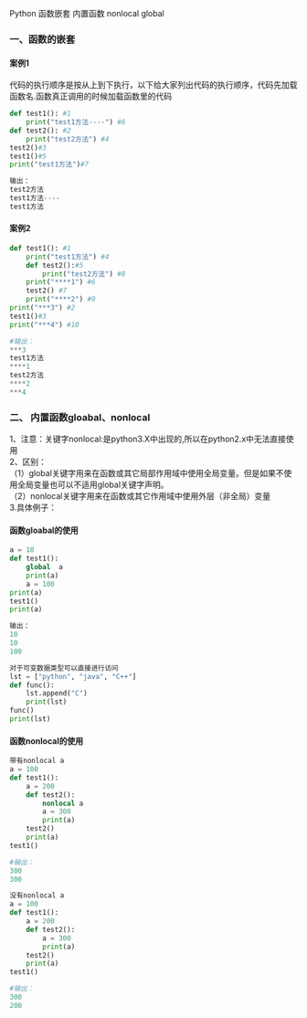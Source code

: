 Python 函数嵌套 内置函数 nonlocal global
<a name="IEzRt"></a>
### 一、函数的嵌套
<a name="OqHbp"></a>
#### 案例1
代码的执行顺序是按从上到下执行，以下给大家列出代码的执行顺序，代码先加载函数名.函数真正调用的时候加载函数里的代码
```python
def test1(): #1
    print("test1方法----") #6
def test2(): #2
    print("test2方法") #4
test2()#3
test1()#5
print("test1方法")#7

输出：
test2方法
test1方法----
test1方法
```
<a name="EkH0r"></a>
#### 案例2
```python
def test1(): #1
    print("test1方法") #4
    def test2():#5
        print("test2方法") #8
    print("****1") #6
    test2() #7
    print("****2") #9
print("***3") #2
test1()#3
print("***4") #10

#输出：
***3
test1方法
****1
test2方法
****2
***4
```
<a name="N1Sl7"></a>
### 二、 内置函数gloabal、nonlocal
1、注意：关键字nonlocal:是python3.X中出现的,所以在python2.x中无法直接使用<br />2、区别：<br />（1）global关键字用来在函数或其它局部作用域中使用全局变量。但是如果不使用全局变量也可以不适用global关键字声明。<br />（2）nonlocal关键字用来在函数或其它作用域中使用外层（非全局）变量<br />3.具体例子：
<a name="St0ZC"></a>
#### 函数gloabal的使用
```python
a = 10
def test1():
    global  a
    print(a)
    a = 100
print(a)
test1()
print(a)

输出：
10
10
100
```
```python
对于可变数据类型可以直接进⾏访问
lst = ["python", "java", "C++"]
def func():
    lst.append("C")
    print(lst)
func()
print(lst)
```
<a name="oa0nr"></a>
#### 函数nonlocal的使用
```python
带有nonlocal a
a = 100
def test1():
    a = 200
    def test2():
        nonlocal a
        a = 300
        print(a)
    test2()
    print(a)
test1()

#输出：
300
300
```
```python
没有nonlocal a
a = 100
def test1():
    a = 200
    def test2():
        a = 300
        print(a)
    test2()
    print(a)
test1()

#输出：
300
200
```

